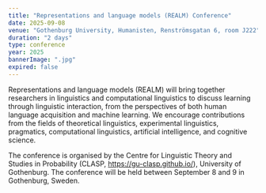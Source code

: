 ```yaml
---
title: "Representations and language models (REALM) Conference"
date: 2025-09-08
venue: "Gothenburg University, Humanisten, Renströmsgatan 6, room J222"
duration: "2 days"
type: conference
year: 2025
bannerImage: ".jpg"
expired: false
---
```


Representations and language models (REALM) will bring together researchers in linguistics and computational linguistics to discuss learning through linguistic interaction, from the perspectives of both human language acquisition and machine learning. We encourage contributions from the fields of theoretical linguistics, experimental linguistics, pragmatics, computational linguistics, artificial intelligence, and cognitive science.

The conference is organised by the Centre for Linguistic Theory and Studies in Probability (CLASP, https://gu-clasp.github.io/), University of Gothenburg. The conference will be held between September 8 and 9 in Gothenburg, Sweden.


